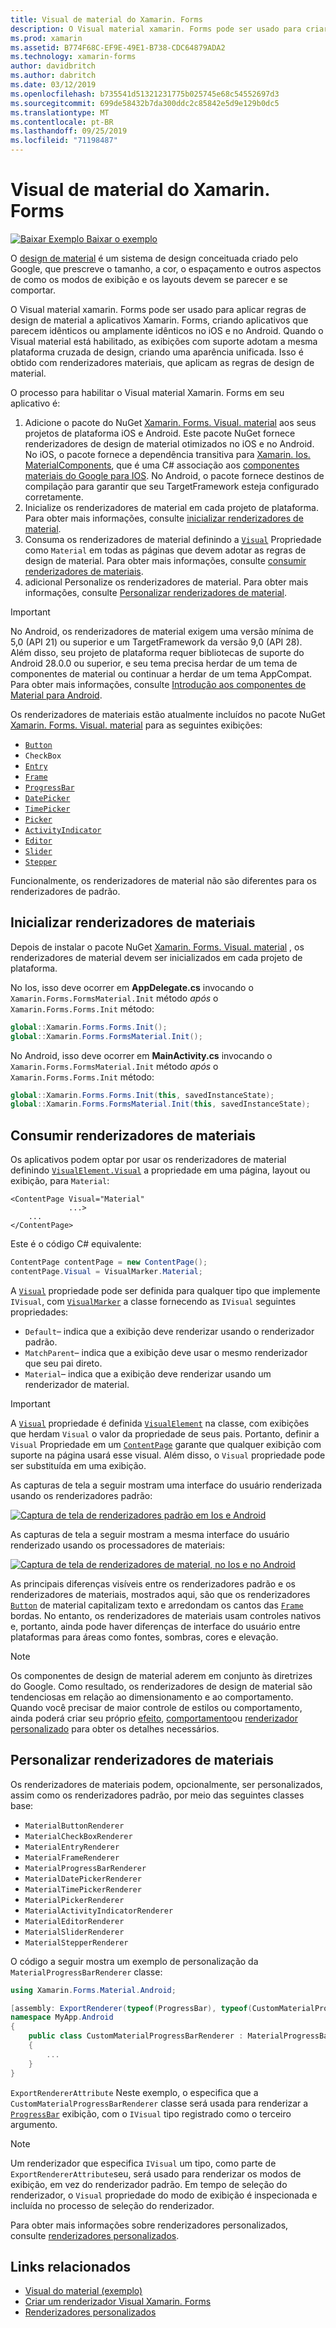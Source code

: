 ```yaml
---
title: Visual de material do Xamarin. Forms
description: O Visual material xamarin. Forms pode ser usado para criar aplicativos Xamarin. Forms que parecem idênticos ou amplamente idênticos no iOS e no Android.
ms.prod: xamarin
ms.assetid: B774F68C-EF9E-49E1-B738-CDC64879ADA2
ms.technology: xamarin-forms
author: davidbritch
ms.author: dabritch
ms.date: 03/12/2019
ms.openlocfilehash: b735541d51321231775b025745e68c54552697d3
ms.sourcegitcommit: 699de58432b7da300ddc2c85842e5d9e129b0dc5
ms.translationtype: MT
ms.contentlocale: pt-BR
ms.lasthandoff: 09/25/2019
ms.locfileid: "71198487"
---
```

# <a name="xamarinforms-material-visual"></a>Visual de material do Xamarin. Forms

[![Baixar Exemplo](~/media/shared/download.png) Baixar o exemplo](https://docs.microsoft.com/samples/xamarin/xamarin-forms-samples/userinterface-visualdemos)

O [design de material](https://material.io) é um sistema de design conceituada criado pelo Google, que prescreve o tamanho, a cor, o espaçamento e outros aspectos de como os modos de exibição e os layouts devem se parecer e se comportar.

O Visual material xamarin. Forms pode ser usado para aplicar regras de design de material a aplicativos Xamarin. Forms, criando aplicativos que parecem idênticos ou amplamente idênticos no iOS e no Android. Quando o Visual material está habilitado, as exibições com suporte adotam a mesma plataforma cruzada de design, criando uma aparência unificada. Isso é obtido com renderizadores materiais, que aplicam as regras de design de material.

O processo para habilitar o Visual material Xamarin. Forms em seu aplicativo é:

1. Adicione o pacote do NuGet [Xamarin. Forms. Visual. material](https://www.nuget.org/packages/Xamarin.Forms.Visual.Material/) aos seus projetos de plataforma iOS e Android. Este pacote NuGet fornece renderizadores de design de material otimizados no iOS e no Android. No iOS, o pacote fornece a dependência transitiva para [Xamarin. Ios. MaterialComponents](https://www.nuget.org/packages/Xamarin.iOS.MaterialComponents), que é uma C# associação aos [componentes materiais do Google para IOS](https://material.io/develop/ios/). No Android, o pacote fornece destinos de compilação para garantir que seu TargetFramework esteja configurado corretamente.
1. Inicialize os renderizadores de material em cada projeto de plataforma. Para obter mais informações, consulte [inicializar renderizadores de material](#initialize-material-renderers).
1. Consuma os renderizadores de material definindo a [`Visual`](xref:Xamarin.Forms.VisualElement.Visual) Propriedade como `Material` em todas as páginas que devem adotar as regras de design de material. Para obter mais informações, consulte [consumir renderizadores de materiais](#consume-material-renderers).
1. adicional Personalize os renderizadores de material. Para obter mais informações, consulte [Personalizar renderizadores de material](#customize-material-renderers).

> [!IMPORTANT]
> No Android, os renderizadores de material exigem uma versão mínima de 5,0 (API 21) ou superior e um TargetFramework da versão 9,0 (API 28). Além disso, seu projeto de plataforma requer bibliotecas de suporte do Android 28.0.0 ou superior, e seu tema precisa herdar de um tema de componentes de material ou continuar a herdar de um tema AppCompat. Para obter mais informações, consulte [Introdução aos componentes de Material para Android](https://github.com/material-components/material-components-android/blob/master/docs/getting-started.md).

Os renderizadores de materiais estão atualmente incluídos no pacote NuGet [Xamarin. Forms. Visual. material](https://www.nuget.org/packages/Xamarin.Forms.Visual.Material/) para as seguintes exibições:

- [`Button`](xref:Xamarin.Forms.Button)
- `CheckBox`
- [`Entry`](xref:Xamarin.Forms.Entry)
- [`Frame`](xref:Xamarin.Forms.Frame)
- [`ProgressBar`](xref:Xamarin.Forms.ProgressBar)
- [`DatePicker`](xref:Xamarin.Forms.DatePicker)
- [`TimePicker`](xref:Xamarin.Forms.TimePicker)
- [`Picker`](xref:Xamarin.Forms.Picker)
- [`ActivityIndicator`](xref:Xamarin.Forms.ActivityIndicator)
- [`Editor`](xref:Xamarin.Forms.Editor)
- [`Slider`](xref:Xamarin.Forms.Slider)
- [`Stepper`](xref:Xamarin.Forms.Stepper)

Funcionalmente, os renderizadores de material não são diferentes para os renderizadores de padrão.

## <a name="initialize-material-renderers"></a>Inicializar renderizadores de materiais

Depois de instalar o pacote NuGet [Xamarin. Forms. Visual. material](https://www.nuget.org/packages/Xamarin.Forms.Visual.Material/) , os renderizadores de material devem ser inicializados em cada projeto de plataforma.

No Ios, isso deve ocorrer em **AppDelegate.cs** invocando o `Xamarin.Forms.FormsMaterial.Init` método *após* o `Xamarin.Forms.Forms.Init` método:

```csharp
global::Xamarin.Forms.Forms.Init();
global::Xamarin.Forms.FormsMaterial.Init();
```

No Android, isso deve ocorrer em **MainActivity.cs** invocando o `Xamarin.Forms.FormsMaterial.Init` método *após* o `Xamarin.Forms.Forms.Init` método:

```csharp
global::Xamarin.Forms.Forms.Init(this, savedInstanceState);
global::Xamarin.Forms.FormsMaterial.Init(this, savedInstanceState);
```

## <a name="consume-material-renderers"></a>Consumir renderizadores de materiais

Os aplicativos podem optar por usar os renderizadores de material definindo [`VisualElement.Visual`](xref:Xamarin.Forms.VisualElement.Visual) a propriedade em uma página, layout ou exibição, para `Material`:

```xaml
<ContentPage Visual="Material"
             ...>
    ...
</ContentPage>
```

Este é o código C# equivalente:

```csharp
ContentPage contentPage = new ContentPage();
contentPage.Visual = VisualMarker.Material;
```

A [`Visual`](xref:Xamarin.Forms.VisualElement.Visual) propriedade pode ser definida para qualquer tipo que implemente `IVisual`, com [`VisualMarker`](xref:Xamarin.Forms.VisualMarker) a classe fornecendo as `IVisual` seguintes propriedades:

- `Default`– indica que a exibição deve renderizar usando o renderizador padrão.
- `MatchParent`– indica que a exibição deve usar o mesmo renderizador que seu pai direto.
- `Material`– indica que a exibição deve renderizar usando um renderizador de material.

> [!IMPORTANT]
> A [`Visual`](xref:Xamarin.Forms.VisualElement.Visual) propriedade é definida [`VisualElement`](xref:Xamarin.Forms.VisualElement) na classe, com exibições que herdam `Visual` o valor da propriedade de seus pais. Portanto, definir a `Visual` Propriedade em um [`ContentPage`](xref:Xamarin.Forms.ContentPage) garante que qualquer exibição com suporte na página usará esse visual. Além disso, o `Visual` propriedade pode ser substituída em uma exibição.

As capturas de tela a seguir mostram uma interface do usuário renderizada usando os renderizadores padrão:

[![Captura de tela de renderizadores padrão em Ios e Android](material-visual-images/default-renderers.png "Exibições que usam renderizadores padrão")](material-visual-images/default-renderers-large.png#lightbox)

As capturas de tela a seguir mostram a mesma interface do usuário renderizado usando os processadores de materiais:

[![Captura de tela de renderizadores de material, no Ios e no Android](material-visual-images/material-renderers.png "Exibições usando renderizadores de materiais")](material-visual-images/material-renderers-large.png#lightbox)

As principais diferenças visíveis entre os renderizadores padrão e os renderizadores de materiais, mostrados aqui, são que os renderizadores [`Button`](xref:Xamarin.Forms.Button) de material capitalizam texto e arredondam os cantos das [`Frame`](xref:Xamarin.Forms.Frame) bordas. No entanto, os renderizadores de materiais usam controles nativos e, portanto, ainda pode haver diferenças de interface do usuário entre plataformas para áreas como fontes, sombras, cores e elevação.

> [!NOTE]
> Os componentes de design de material aderem em conjunto às diretrizes do Google. Como resultado, os renderizadores de design de material são tendenciosas em relação ao dimensionamento e ao comportamento. Quando você precisar de maior controle de estilos ou comportamento, ainda poderá criar seu próprio [efeito](~/xamarin-forms/app-fundamentals/effects/index.md), [comportamento](~/xamarin-forms/app-fundamentals/behaviors/index.md)ou [renderizador personalizado](~/xamarin-forms/app-fundamentals/custom-renderer/index.md) para obter os detalhes necessários.

## <a name="customize-material-renderers"></a>Personalizar renderizadores de materiais

Os renderizadores de materiais podem, opcionalmente, ser personalizados, assim como os renderizadores padrão, por meio das seguintes classes base:

- `MaterialButtonRenderer`
- `MaterialCheckBoxRenderer`
- `MaterialEntryRenderer`
- `MaterialFrameRenderer`
- `MaterialProgressBarRenderer`
- `MaterialDatePickerRenderer`
- `MaterialTimePickerRenderer`
- `MaterialPickerRenderer`
- `MaterialActivityIndicatorRenderer`
- `MaterialEditorRenderer`
- `MaterialSliderRenderer`
- `MaterialStepperRenderer`

O código a seguir mostra um exemplo de personalização da `MaterialProgressBarRenderer` classe:

```csharp
using Xamarin.Forms.Material.Android;

[assembly: ExportRenderer(typeof(ProgressBar), typeof(CustomMaterialProgressBarRenderer), new[] { typeof(VisualMarker.MaterialVisual) })]
namespace MyApp.Android
{
    public class CustomMaterialProgressBarRenderer : MaterialProgressBarRenderer
    {
        ...
    }
}
```

`ExportRendererAttribute` Neste exemplo, o especifica que a `CustomMaterialProgressBarRenderer` classe será usada para renderizar a [`ProgressBar`](xref:Xamarin.Forms.ProgressBar) exibição, com o `IVisual` tipo registrado como o terceiro argumento.

> [!NOTE]
> Um renderizador que especifica `IVisual` um tipo, como parte de `ExportRendererAttribute`seu, será usado para renderizar os modos de exibição, em vez do renderizador padrão. Em tempo de seleção do renderizador, o `Visual` propriedade do modo de exibição é inspecionada e incluída no processo de seleção do renderizador.

Para obter mais informações sobre renderizadores personalizados, consulte [renderizadores personalizados](~/xamarin-forms/app-fundamentals/custom-renderer/index.md).

## <a name="related-links"></a>Links relacionados

- [Visual do material (exemplo)](https://docs.microsoft.com/samples/xamarin/xamarin-forms-samples/userinterface-visualdemos)
- [Criar um renderizador Visual Xamarin. Forms](create.md)
- [Renderizadores personalizados](~/xamarin-forms/app-fundamentals/custom-renderer/index.md)
